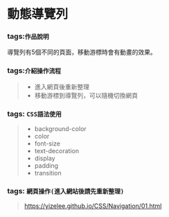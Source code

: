 # 動態導覽列
### tags:`作品說明`  
導覽列有5個不同的頁面，移動游標時會有動畫的效果。
### tags:`介紹操作流程`  
> * 進入網頁後重新整理
> * 移動游標到導覽列，可以隨機切換網頁
### tags: `CSS語法使用`
>* background-color
>* color  
>* font-size
>* text-decoration
>* display
>* padding
>* transition
### tags: `網頁操作(進入網站後請先重新整理)`
> https://yizelee.github.io/CSS/Navigation/01.html
